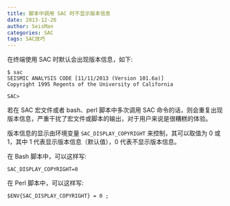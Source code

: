 ```yaml
---
title: 脚本中调用 SAC 时不显示版本信息
date: 2013-12-26
author: SeisMan
categories: SAC
tags: SAC技巧
---
```


在终端使用 SAC 时默认会出现版本信息，如下:

    $ sac
    SEISMIC ANALYSIS CODE [11/11/2013 (Version 101.6a)]
    Copyright 1995 Regents of the University of California

    SAC>

若在 SAC 宏文件或者 bash、perl 脚本中多次调用 SAC 命令的话，则会重复出现版本信息，严重干扰了宏文件或脚本的输出，对于用户来说是很糟糕的体验。

版本信息的显示由环境变量 `SAC_DISPLAY_COPYRIGHT` 来控制，其可以取值为 0 或 1，其中 1 代表显示版本信息（默认值），0 代表不显示版本信息。

在 Bash 脚本中，可以这样写:

    SAC_DISPLAY_COPYRIGHT=0

在 Perl 脚本中，可以这样写:

    $ENV{SAC_DISPLAY_COPYRIGHT} = 0 ;
